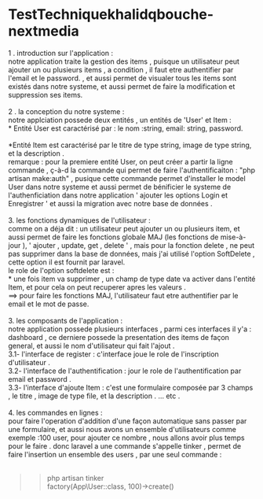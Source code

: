 # TestTechniquekhalidqbouche-nextmedia
1 . introduction sur l'application :<br/>
notre application traite la gestion des items , puisque un utilisateur peut ajouter un ou plusieurs items , a condition  , il faut etre authentifier par l'email et le password.  , et aussi permet de visualer tous les items sont existés dans notre systeme, et aussi permet de faire la modification et suppression ses items.<br/><br/>
2 . la conception du notre systeme :<br/>
notre applciation possede deux entités , un entités de 'User' et Item :<br/>
    * Entité User est caractérisé par  : le nom :string, email: string, password.<br/><br/>
    *Entité Item est caractérisé par le titre de type string, image de type string, et la description .<br/>
  remarque : pour la premiere entité User, on peut créer a partir la ligne commande , ç-à-d la commande qui permet de faire l'authentificaiton : "php artisan make:auth" , pusique cette commande permet d'installer le model User dans notre systeme et aussi  permet de bénificier le systeme de l'authenficiation dans notre application ' ajouter les options Login et Enregistrer ' et aussi la migration avec notre base de données .<br/><br/>
3. les fonctions dynamiques de l'utilisateur :<br/>
    comme on a déja dit : un utilisateur peut ajouter un ou plusieurs item, et aussi permet de faire les fonctions globale MAJ (les fonctions de mise-à-jour ), ' ajouter , update, get , delete ' , mais pour la fonction delete , ne peut pas supprimer dans la base de données, mais j'ai utilisé l'option SoftDelete , cette option il est fournit par laravel.<br/>
    le role de l'option softdelete est : <br/>
        * une fois item va supprimer , un champ de type date va activer dans l'entité Item, et pour cela on peut recuperer apres les valeurs .<br/>
    ==> pour faire les fonctions MAJ, l'utilisateur faut etre authentifier par le email et le mot de passe.<br/><br/>
3. les composants de l'application :<br/>
    notre application possede plusieurs interfaces , parmi ces interfaces il y'a : dashboard , ce derniere possede la presentation des items de façon general, et aussi le nom d'utilisateur qui fait l'ajout .<br/>
   3.1- l'interface de register  : c'interface joue le role de l'inscription d'utilisateur .<br/>
   3.2- l'interface de l'authentification : jour le role de l'authentification par email et password .<br/>
   3.3- l'interface d'ajoute Item : c'est une formulaire composée par 3 champs , le titre , image de type file, et la description .
    ... etc .<br/><br/>
4. les commandes en lignes :<br/>
    pour faire l'operation d'addition d'une façon automatique sans passer par une formulaire, et aussi nous avons un ensemble d'utilisateurs comme exemple :100 user, pour ajouter ce nombre , nous allons avoir plus temps pour le faire . donc laravel a une commande s'appelle tinker , permet de faire l'insertion un ensemble des users , par une seul commande :<br/><br/>
   >>  php artisan tinker<br/>
   >>factory(App\User::class, 100)->create()<br/>
   

